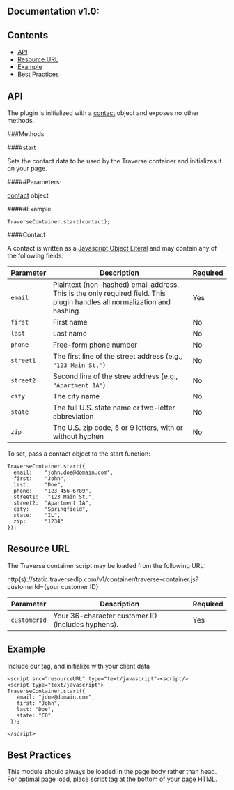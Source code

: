 Documentation v1.0:
-------------------

Contents
--------

  * [API](#api)
  * [Resource URL](#resource-url)
  * [Example](#example)
  * [Best Practices](#best-practices)

API
---

  The plugin is initialized with a [contact](#contact) object and exposes no other methods.

###Methods

####start

  Sets the contact data to be used by the Traverse container and initializes it
  on your page.

#####Parameters:

  [contact](#contact) object

#####Example

  `TraverseContainer.start(contact);`

####Contact

  A contact is written as a [Javascript Object Literal](http://www.dyn-web.com/tutorials/object-literal/) and may contain any of the following fields:

  | Parameter   | Description | Required |
  |-------------|-------------|-|
  | `email`     | Plaintext (non-hashed) email address. This is the only required field. This plugin handles all normalization and hashing. | Yes |
  | `first`     | First name | No |
  | `last`      | Last name | No |
  | `phone`     | Free-form phone number | No |
  | `street1`    | The first line of the street address (e.g., `"123 Main St."`) | No |
  | `street2`   | Second line of the stree address (e.g., `"Apartment 1A"`)        | No |
  | `city`      | The city name  | No |
  | `state`     | The full U.S. state name or two-letter abbreviation | No |
  | `zip`       | The U.S. zip code, 5 or 9 letters, with or without hyphen | No |

  To set, pass a contact object to the start function:

  ```
  TraverseContainer.start({
    email:    "john.doe@domain.com",
    first:    "John",
    last:     "Doe",
    phone:    "123-456-6789",
    street1:   "123 Main St.",
    street2:  "Apartment 1A",
    city:     "Springfield",
    state:    "IL",
    zip:      "1234"
  });
  ```

Resource URL
------------

The Traverse container script may be loaded from the following URL:

http(s)://static.traversedlp.com/v1/container/traverse-container.js?customerId={your customer ID}

| Parameter    | Description | Required |
|--------------|-------------|-|
| `customerId` | Your 36-character customer ID (includes hyphens). | Yes |

Example
-------

  Include our tag, and initialize with your client data

  ```
  <script src="resourceURL" type="text/javascript"><script/>
  <script type="text/javascript">
  TraverseContainer.start({
     email: "jdoe@domain.com",
     first: "John",
     last: "Doe",
     state: "CO"
   });

  </script>
  ```

Best Practices
--------------

  This module should always be loaded in the page body rather than head. For optimal page load, place script tag at the bottom of your page HTML.
